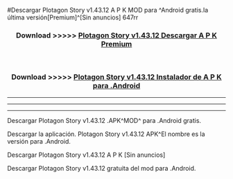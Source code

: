#Descargar Plotagon Story v1.43.12  A P K MOD para ^Android gratis.la última versión[Premium]^[Sin anuncios] 647rr



<div align="center">
<h3>Download >>>>> <a href="https://es-web.web.app/?es= Plotagon Story v1.43.12 ">Plotagon Story v1.43.12  Descargar A P K Premium</a></h3><br>

<h3>Download >>>>> <a href="https://es-web.web.app/?es= Plotagon Story v1.43.12 ">Plotagon Story v1.43.12  Instalador de A P K para .Android</a></h3>
</div>


----------------------------------------------------------

----------------------------------------------------------

----------------------------------------------------------

Descargar Plotagon Story v1.43.12  .APK^MOD^ para .Android gratis.

Descargar la aplicación. Plotagon Story v1.43.12  APK^El nombre es la versión para .Android.

Descargar Plotagon Story v1.43.12  A P K [Sin anuncios]

Descargar Plotagon Story v1.43.12  gratuita del mod para .Android.